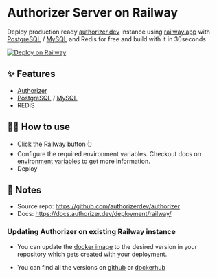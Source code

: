 # Authorizer Server on Railway

Deploy production ready [authorizer.dev](https://authorizer.dev) instance using [railway.app](https://railway.app) with [PostgreSQL](https://github.com/authorizerdev/authorizer-railway) / [MySQL](https://github.com/authorizerdev/authorizer-railway/tree/with-mysql-redis) and Redis for free and build with it in 30seconds

[![Deploy on Railway](https://railway.app/button.svg)](https://railway.app/new/template/nwXp1C?referralCode=FEF4uT)

## ✨ Features

- [Authorizer](https://authorizer.dev)
- [PostgreSQL](https://github.com/authorizerdev/authorizer-railway) / [MySQL](https://github.com/authorizerdev/authorizer-railway/tree/with-mysql-redis)
- REDIS

## 💁‍♀️ How to use

- Click the Railway button 👆
- Configure the required environment variables. Checkout docs on [environment variables](https://docs.authorizer.dev/core/env/) to get more information.
- Deploy

## 📝 Notes

- Source repo: https://github.com/authorizerdev/authorizer
- Docs: https://docs.authorizer.dev/deployment/railway/

### Updating Authorizer on existing Railway instance

- You can update the [docker image](https://github.com/authorizerdev/authorizer-railway/blob/main/Dockerfile#L1) to the desired version in your repository which gets created with your deployment.

- You can find all the versions on [github](https://github.com/authorizerdev/authorizer/releases) or [dockerhub](https://hub.docker.com/r/lakhansamani/authorizer)
